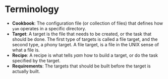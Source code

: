 # Terminology

- **Cookbook**: The configuration file (or collection of files) that defines how `yam`
  operates in a specific directory.
- **Target**: A target is the file that needs to be created, or the task that
  should be done. The first type of targets is called a file target, and the second type,
  a phony target. A file target, is a file in the UNIX sense of what a file is.
- **Recipe**: A recipe is what tells _yam_ how to build a target, or do the task specified
  by the target.
- **Requirements**: The targets that should be built before the target is actually built.
